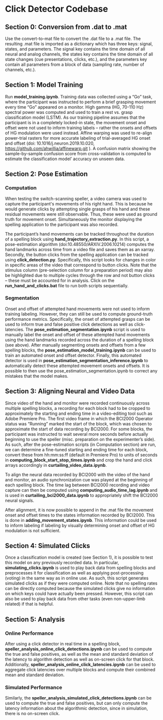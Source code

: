# Click Detector Codebase

## Section 0: Conversion from .dat to .mat
Use the convert-to-mat  file to convert the .dat file to a .mat file. The resulting .mat file is imported as a dictionary which has three keys: signal, states, and parameters. The signal key contains the time domain of all neural and analog channels, the states key contains the time domain of all state changes (cue presentations, clicks, etc.), and the parameters key contain all parameters from a block of data (sampling rate, number of channels, etc.).

## Section 1: Model Training
Run **model_training.ipynb**. Training data was collected using a “Go” task, where the participant was instructed to perform a brief grasping movement every time “Go” appeared on a monitor. High gamma (HG, 70-110 Hz) spectral power was computed and used to train a rest vs. grasp classification model (LSTM). As our training pipeline assumes that the participant is in a completely locked-in state, the movement onset and offset were not used to inform training labels – rather the onsets and offsets of HG modulation were used instead. Affine warping was used to re-align power-trial rasters for more accurate labeling of trial-averaged HG onset and offset (doi: 10.1016/j.neuron.2019.10.020, https://github.com/ahwillia/affinewarp.git ). A confusion matrix showing the sample-by-sample confusion score from cross-validation is computed to estimate the classification model’ accuracy on unseen data.

## Section 2: Pose Estimation
### Computation
When testing the switch-scanning speller, a video camera was used to capture the participant's movements of his right hand. This is because he would generate clicks by attempting single grasps of his hand and these residual movements were still observable. Thus, these were used as ground truth for movement onset. Simultaneously the monitor displaying the spelling application to the participant was also recorded. 

The participant’s hand movements can be tracked throughout the duration of a spelling block using **hand_trajectory_extraction.py**. In this script, a pose-estimation algorithm (doi:10.48550/ARXIV.2006.10214) computes the hand landmarks across time from a video file and saves them as an xarray. Secondly, the button clicks from the spelling application can be tracked using **click_detection.py**. Specifically, this script looks for changes in color in specific areas of the video that correspond to button clicks. Note that the stimulus column (pre-selection column for a preparation period) may also be highlighted due to multiple cycles through the row and not button clicks – these must be accounted for in analysis. Click on the **run_hand_and_clicks.bat** file to run both scripts sequentially.

### Segmentation
Onset and offset of attempted hand movements were not used to inform training labeling. However, they can still be used to compute ground-truth performance metrics. Specifically, the onset of attempted grasps can be used to inform true and false positive click detections as well as click-latencies. The **pose_estimation_segmentation.ipynb** script is used to manually label the onset and offset of these attempted hand movements using the hand landmarks recorded across the duration of a spelling block (see above). After manually segmenting onsets and offsets from a few spelling blocks, the **pose_estimation_model_training.ipynb** can be used to train an automated onset and offset detector. Finally, this automated detector is used in **pose_estimation_segmentation_inference.ipynb** to automatically detect these attempted movement onsets and offsets. It is possible to then use the pose_estimation_segmentation.ipynb to correct any mistakes that the model makes.

## Section 3: Aligning Neural and Video Data
Since video of the hand and monitor were recorded continuously across multiple spelling blocks, a recording for each block had to be cropped to approximately the starting and ending time in a video-editing tool such as Adobe Premiere Pro. The first video frame in which the BCI2000 Operator status was “Running” marked the start of the block, which was chosen to approximate the start of data recording by BCI2000. For some blocks, the participant was instructed to wait several more seconds before actually beginning to use the speller (misc. preparation on the experimenter’s side). As such, after the pose-estimation scripts (in Computation section) are run, we can determine a fine-tuned starting and ending time for each block, convert these from hh:mm:ss:ff (default in Premiere Pro) to units of seconds in **computing_block_start_stop_times.ipynb** and crop the hand and click arrays accordingly in **curtailing_video_data.ipynb**. 

To align the neural data recorded by BCI2000 with the video of the hand and monitor, an audio synchronization cue was played at the beginning of each spelling block. The time lag between BCI2000 recording and video capture can then be computed using **computing_audio_time_lag.ipynb** and is used in **curtailing_bci2000_data.ipynb** to appropriately shift the BCI2000 neural signals.

After alignment, it is now possible to append in the .mat file the movement onset and offset times to the states information recorded by BCI2000. This is done in **adding_movement_states.ipynb**. This information could be used to inform labeling if labeling by visually determining onset and offset of HG modulation is not sufficient.

## Section 4: Simulated Clicks
Once a classification model is created (see Section 1), it is possible to test this model on any previously recorded data. In particular, **simulating_clicks.ipynb** is used to play back data from spelling blocks and preprocesses it for classification as well as applying post-processing (voting) in the same way as in online use. As such, this script generates simulated clicks as if they were computed online. Note that no spelling rates can be directly computed because the simulated clicks give no information on which keys could have actually been pressed. However, this script can also be used to play back data from other tasks (even non-upper-limb related) if that is helpful.

## Section 5: Analysis
### Online Performance
After using a click detector in real time in a spelling block, **speller_analysis_online_click_detections.ipynb** can be used to compute the true and false positives, as well as the mean and standard deviation of the latency to algorithm detection as well as on-screen click  for that block. Additionally, **speller_analysis_online_click_latencies.ipynb** can be used to aggregate click latencies over multiple blocks and compute their combined mean and standard deviation.

### Simulated Performance
Similarly, the **speller_analysis_simulated_click_detections.ipynb** can be used to compute the true and false positives, but can only compute the latency information about the algorithmic detection, since in simulation, there is no on-screen click. 

